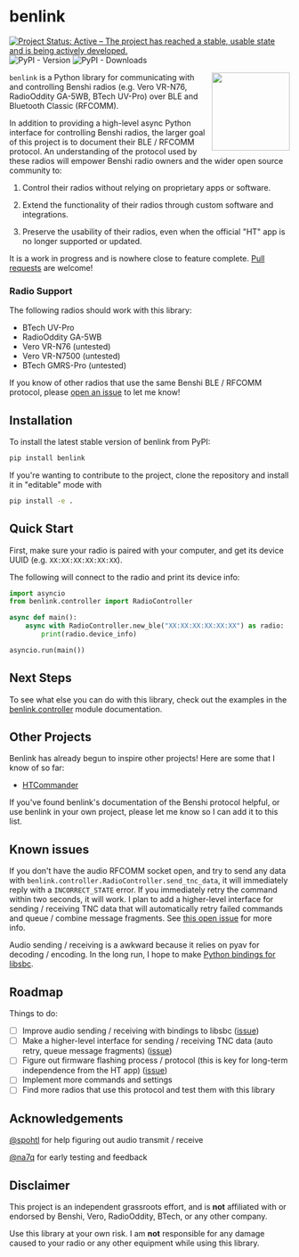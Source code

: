 # benlink

[![Project Status: Active – The project has reached a stable, usable state and is being actively developed.](https://www.repostatus.org/badges/latest/active.svg)](https://www.repostatus.org/#active)
![PyPI - Version](https://img.shields.io/pypi/v/benlink)
![PyPI - Downloads](https://img.shields.io/pypi/dm/benlink)

<img src="https://raw.githubusercontent.com/khusmann/benlink/main/assets/logo-white.png" align="right" height="140" />

<!-- BEGIN CONTENT -->

`benlink` is a Python library for communicating with and controlling Benshi
radios (e.g. Vero VR-N76, RadioOddity GA-5WB, BTech UV-Pro) over BLE and
Bluetooth Classic (RFCOMM).

In addition to providing a high-level async Python interface for controlling
Benshi radios, the larger goal of this project is to document their BLE / RFCOMM
protocol. An understanding of the protocol used by these radios will empower
Benshi radio owners and the wider open source community to:

1. Control their radios without relying on proprietary apps or software.

2. Extend the functionality of their radios through custom software and
   integrations.

3. Preserve the usability of their radios, even when the official "HT" app is no
   longer supported or updated.

It is a work in progress and is nowhere close to feature complete.
[Pull requests](https://github.com/khusmann/benlink) are welcome!

### Radio Support

The following radios should work with this library:

- BTech UV-Pro
- RadioOddity GA-5WB
- Vero VR-N76 (untested)
- Vero VR-N7500 (untested)
- BTech GMRS-Pro (untested)

If you know of other radios that use the same Benshi BLE / RFCOMM protocol,
please [open an issue](https://github.com/khusmann/benlink/issues) to let me
know!

## Installation

To install the latest stable version of benlink from PyPI:

```bash
pip install benlink
```

If you're wanting to contribute to the project, clone the repository and install
it in "editable" mode with

```bash
pip install -e .
```

## Quick Start

First, make sure your radio is paired with your computer, and get its device
UUID (e.g. `XX:XX:XX:XX:XX:XX`).

The following will connect to the radio and print its device info:

```python
import asyncio
from benlink.controller import RadioController

async def main():
    async with RadioController.new_ble("XX:XX:XX:XX:XX:XX") as radio:
        print(radio.device_info)

asyncio.run(main())
```

## Next Steps

To see what else you can do with this library, check out the examples in the
[benlink.controller](https://kylehusmann.com/benlink/benlink/controller.html)
module documentation.

## Other Projects

Benlink has already begun to inspire other projects! Here are some that I know
of so far:

- [HTCommander](https://github.com/Ylianst/HTCommander)

If you've found benlink's documentation of the Benshi protocol helpful, or use
benlink in your own project, please let me know so I can add it to this list.

## Known issues

If you don't have the audio RFCOMM socket open, and try to send any data with
`benlink.controller.RadioController.send_tnc_data`, it will immediately reply
with a `INCORRECT_STATE` error. If you immediately retry the command within two
seconds, it will work. I plan to add a higher-level interface for sending /
receiving TNC data that will automatically retry failed commands and queue /
combine message fragments. See
[this open issue](https://github.com/khusmann/benlink/issues/1) for more info.

Audio sending / receiving is a awkward because it relies on pyav for decoding /
encoding. In the long run, I hope to make
[Python bindings for libsbc](https://github.com/khusmann/benlink/issues/11).

## Roadmap

Things to do:

- [ ] Improve audio sending / receiving with bindings to libsbc
      ([issue](https://github.com/khusmann/benlink/issues/11))
- [ ] Make a higher-level interface for sending / receiving TNC data (auto
      retry, queue message fragments)
      ([issue](https://github.com/khusmann/benlink/issues/1))
- [ ] Figure out firmware flashing process / protocol (this is key for long-term
      independence from the HT app)
      ([issue](https://github.com/khusmann/benlink/issues/10))
- [ ] Implement more commands and settings
- [ ] Find more radios that use this protocol and test them with this library

## Acknowledgements

[@spohtl](https://github.com/spohtl) for help figuring out audio transmit /
receive

[@na7q](https://github.com/na7q) for early testing and feedback

## Disclaimer

This project is an independent grassroots effort, and is **not** affiliated with
or endorsed by Benshi, Vero, RadioOddity, BTech, or any other company.

Use this library at your own risk. I am **not** responsible for any damage
caused to your radio or any other equipment while using this library.
